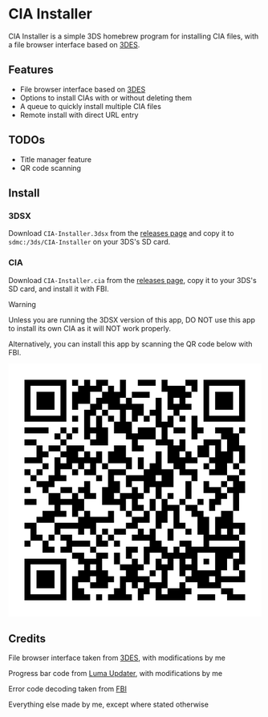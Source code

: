 # CIA Installer

CIA Installer is a simple 3DS homebrew program for installing CIA files, with a file browser interface based on [3DES](https://github.com/psidex/3DES).

## Features

+ File browser interface based on [3DES](https://github.com/psidex/3DES)
+ Options to install CIAs with or without deleting them
+ A queue to quickly install multiple CIA files
+ Remote install with direct URL entry

## TODOs

+ Title manager feature
+ QR code scanning

## Install

### 3DSX

Download `CIA-Installer.3dsx` from the [releases page](https://github.com/Zachary-Rude/CIA-Installer/releases/latest) and copy it to `sdmc:/3ds/CIA-Installer` on your 3DS's SD card.

### CIA
Download `CIA-Installer.cia` from the [releases page](https://github.com/Zachary-Rude/CIA-Installer/releases/latest), copy it to your 3DS's SD card, and install it with FBI.

> [!WARNING]  
> Unless you are running the 3DSX version of this app, DO NOT use this app to install its own CIA as it will NOT work properly.

Alternatively, you can install this app by scanning the QR code below with FBI.

![QR code for CIA Installer](img/qr-code.png)

## Credits

File browser interface taken from [3DES](https://github.com/psidex/3DES), with modifications by me

Progress bar code from [Luma Updater](https://github.com/KunoichiZ/lumaupdate), with modifications by me

Error code decoding taken from [FBI](https://github.com/Steveice10/FBI)

Everything else made by me, except where stated otherwise